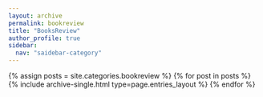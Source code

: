 ```yaml
---
layout: archive
permalink: bookreview
title: "BooksReview"
author_profile: true
sidebar:
  nav: "saidebar-category"
---
```


{% assign posts = site.categories.bookreview %}
{% for post in posts %} {% include archive-single.html type=page.entries_layout %} {% endfor %}